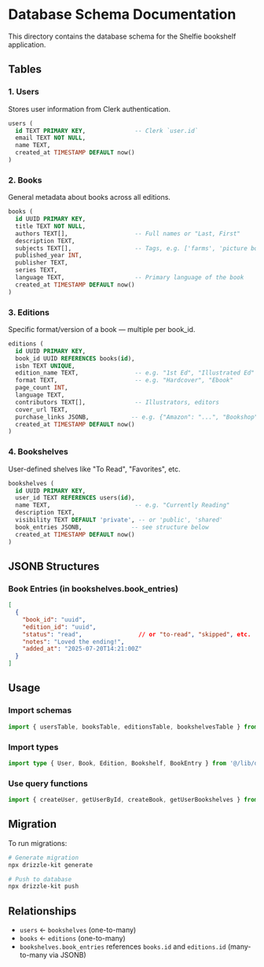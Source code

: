 # Database Schema Documentation

This directory contains the database schema for the Shelfie bookshelf application.

## Tables

### 1. Users
Stores user information from Clerk authentication.

```sql
users (
  id TEXT PRIMARY KEY,              -- Clerk `user.id`
  email TEXT NOT NULL,
  name TEXT,
  created_at TIMESTAMP DEFAULT now()
)
```

### 2. Books
General metadata about books across all editions.

```sql
books (
  id UUID PRIMARY KEY,
  title TEXT NOT NULL,
  authors TEXT[],                   -- Full names or "Last, First"
  description TEXT,
  subjects TEXT[],                  -- Tags, e.g. ['farms', 'picture books']
  published_year INT,
  publisher TEXT,
  series TEXT,
  language TEXT,                    -- Primary language of the book
  created_at TIMESTAMP DEFAULT now()
)
```

### 3. Editions
Specific format/version of a book — multiple per book_id.

```sql
editions (
  id UUID PRIMARY KEY,
  book_id UUID REFERENCES books(id),
  isbn TEXT UNIQUE,
  edition_name TEXT,                -- e.g. "1st Ed", "Illustrated Ed"
  format TEXT,                      -- e.g. "Hardcover", "Ebook"
  page_count INT,
  language TEXT,
  contributors TEXT[],              -- Illustrators, editors
  cover_url TEXT,
  purchase_links JSONB,            -- e.g. {"Amazon": "...", "Bookshop": "..."}
  created_at TIMESTAMP DEFAULT now()
)
```

### 4. Bookshelves
User-defined shelves like "To Read", "Favorites", etc.

```sql
bookshelves (
  id UUID PRIMARY KEY,
  user_id TEXT REFERENCES users(id),
  name TEXT,                        -- e.g. "Currently Reading"
  description TEXT,
  visibility TEXT DEFAULT 'private', -- or 'public', 'shared'
  book_entries JSONB,              -- see structure below
  created_at TIMESTAMP DEFAULT now()
)
```

## JSONB Structures

### Book Entries (in bookshelves.book_entries)
```json
[
  {
    "book_id": "uuid",
    "edition_id": "uuid",
    "status": "read",                // or "to-read", "skipped", etc.
    "notes": "Loved the ending!",
    "added_at": "2025-07-20T14:21:00Z"
  }
]
```

## Usage

### Import schemas
```typescript
import { usersTable, booksTable, editionsTable, bookshelvesTable } from '@/lib/db';
```

### Import types
```typescript
import type { User, Book, Edition, Bookshelf, BookEntry } from '@/lib/db/types';
```

### Use query functions
```typescript
import { createUser, getUserById, createBook, getUserBookshelves } from '@/lib/db/queries';
```

## Migration

To run migrations:

```bash
# Generate migration
npx drizzle-kit generate

# Push to database
npx drizzle-kit push
```

## Relationships

- `users` ← `bookshelves` (one-to-many)
- `books` ← `editions` (one-to-many)
- `bookshelves.book_entries` references `books.id` and `editions.id` (many-to-many via JSONB) 